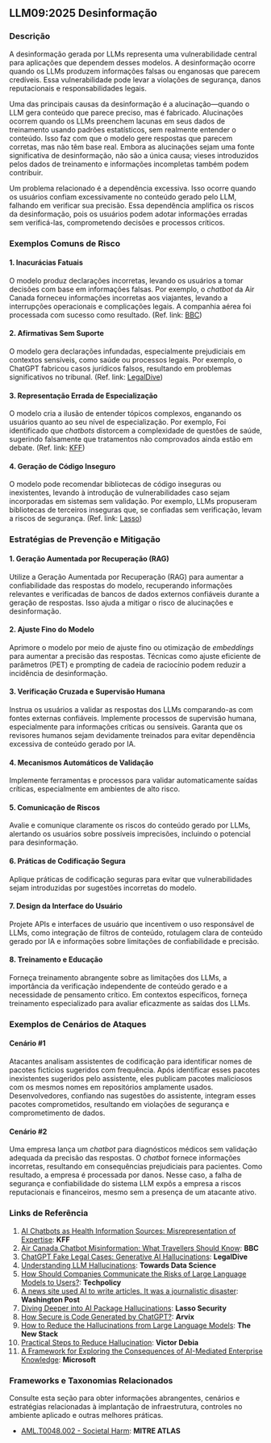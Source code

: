 ## LLM09:2025 Desinformação

### Descrição

A desinformação gerada por LLMs representa uma vulnerabilidade central para aplicações que dependem desses modelos. A desinformação ocorre quando os LLMs produzem informações falsas ou enganosas que parecem credíveis. Essa vulnerabilidade pode levar a violações de segurança, danos reputacionais e responsabilidades legais.

Uma das principais causas da desinformação é a alucinação—quando o LLM gera conteúdo que parece preciso, mas é fabricado. Alucinações ocorrem quando os LLMs preenchem lacunas em seus dados de treinamento usando padrões estatísticos, sem realmente entender o conteúdo. Isso faz com que o modelo gere respostas que parecem corretas, mas não têm base real. Embora as alucinações sejam uma fonte significativa de desinformação, não são a única causa; vieses introduzidos pelos dados de treinamento e informações incompletas também podem contribuir.

Um problema relacionado é a dependência excessiva. Isso ocorre quando os usuários confiam excessivamente no conteúdo gerado pelo LLM, falhando em verificar sua precisão. Essa dependência amplifica os riscos da desinformação, pois os usuários podem adotar informações erradas sem verificá-las, comprometendo decisões e processos críticos.

### Exemplos Comuns de Risco

#### 1. Inacurácias Fatuais
  O modelo produz declarações incorretas, levando os usuários a tomar decisões com base em informações falsas. Por exemplo, o *chatbot* da Air Canada forneceu informações incorretas aos viajantes, levando a interrupções operacionais e complicações legais. A companhia aérea foi processada com sucesso como resultado.
  (Ref. link: [BBC](https://www.bbc.com/travel/article/20240222-air-canada-chatbot-misinformation-what-travellers-should-know))

#### 2. Afirmativas Sem Suporte
  O modelo gera declarações infundadas, especialmente prejudiciais em contextos sensíveis, como saúde ou processos legais. Por exemplo, o ChatGPT fabricou casos jurídicos falsos, resultando em problemas significativos no tribunal.
  (Ref. link: [LegalDive](https://www.legaldive.com/news/chatgpt-fake-legal-cases-generative-ai-hallucinations/651557/))

#### 3. Representação Errada de Especialização
  O modelo cria a ilusão de entender tópicos complexos, enganando os usuários quanto ao seu nível de especialização. Por exemplo, Foi identificado que *chatbots* distorcem a complexidade de questões de saúde, sugerindo falsamente que tratamentos não comprovados ainda estão em debate.
  (Ref. link: [KFF](https://www.kff.org/health-misinformation-monitor/volume-05/))

#### 4. Geração de Código Inseguro
  O modelo pode recomendar bibliotecas de código inseguras ou inexistentes, levando à introdução de vulnerabilidades caso sejam incorporadas em sistemas sem validação. Por exemplo, LLMs propuseram bibliotecas de terceiros inseguras que, se confiadas sem verificação, levam a riscos de segurança.
  (Ref. link: [Lasso](https://www.lasso.security/blog/ai-package-hallucinations))

### Estratégias de Prevenção e Mitigação

#### 1. Geração Aumentada por Recuperação (RAG)
  Utilize a Geração Aumentada por Recuperação (RAG) para aumentar a confiabilidade das respostas do modelo, recuperando informações relevantes e verificadas de bancos de dados externos confiáveis durante a geração de respostas. Isso ajuda a mitigar o risco de alucinações e desinformação.

#### 2. Ajuste Fino do Modelo
  Aprimore o modelo por meio de ajuste fino ou otimização de *embeddings* para aumentar a precisão das respostas. Técnicas como ajuste eficiente de parâmetros (PET) e prompting de cadeia de raciocínio podem reduzir a incidência de desinformação.

#### 3. Verificação Cruzada e Supervisão Humana
  Instrua os usuários a validar as respostas dos LLMs comparando-as com fontes externas confiáveis. Implemente processos de supervisão humana, especialmente para informações críticas ou sensíveis. Garanta que os revisores humanos sejam devidamente treinados para evitar dependência excessiva de conteúdo gerado por IA.

#### 4. Mecanismos Automáticos de Validação
  Implemente ferramentas e processos para validar automaticamente saídas críticas, especialmente em ambientes de alto risco.

#### 5. Comunicação de Riscos
  Avalie e comunique claramente os riscos do conteúdo gerado por LLMs, alertando os usuários sobre possíveis imprecisões, incluindo o potencial para desinformação.

#### 6. Práticas de Codificação Segura
  Aplique práticas de codificação seguras para evitar que vulnerabilidades sejam introduzidas por sugestões incorretas do modelo.

#### 7. Design da Interface do Usuário
  Projete APIs e interfaces de usuário que incentivem o uso responsável de LLMs, como integração de filtros de conteúdo, rotulagem clara de conteúdo gerado por IA e informações sobre limitações de confiabilidade e precisão.

#### 8. Treinamento e Educação
  Forneça treinamento abrangente sobre as limitações dos LLMs, a importância da verificação independente de conteúdo gerado e a necessidade de pensamento crítico. Em contextos específicos, forneça treinamento especializado para avaliar eficazmente as saídas dos LLMs.

### Exemplos de Cenários de Ataques

#### Cenário #1
  Atacantes analisam assistentes de codificação para identificar nomes de pacotes fictícios sugeridos com frequência. Após identificar esses pacotes inexistentes sugeridos pelo assistente, eles publicam pacotes maliciosos com os mesmos nomes em repositórios amplamente usados. Desenvolvedores, confiando nas sugestões do assistente, integram esses pacotes comprometidos, resultando em violações de segurança e comprometimento de dados.

#### Cenário #2
  Uma empresa lança um *chatbot* para diagnósticos médicos sem validação adequada da precisão das respostas. O *chatbot* fornece informações incorretas, resultando em consequências prejudiciais para pacientes. Como resultado, a empresa é processada por danos. Nesse caso, a falha de segurança e confiabilidade do sistema LLM expôs a empresa a riscos reputacionais e financeiros, mesmo sem a presença de um atacante ativo.

### Links de Referência

1. [AI Chatbots as Health Information Sources: Misrepresentation of Expertise](https://www.kff.org/health-misinformation-monitor/volume-05/): **KFF**
2. [Air Canada Chatbot Misinformation: What Travellers Should Know](https://www.bbc.com/travel/article/20240222-air-canada-chatbot-misinformation-what-travellers-should-know): **BBC**
3. [ChatGPT Fake Legal Cases: Generative AI Hallucinations](https://www.legaldive.com/news/chatgpt-fake-legal-cases-generative-ai-hallucinations/651557/): **LegalDive**
4. [Understanding LLM Hallucinations](https://towardsdatascience.com/llm-hallucinations-ec831dcd7786): **Towards Data Science**
5. [How Should Companies Communicate the Risks of Large Language Models to Users?](https://techpolicy.press/how-should-companies-communicate-the-risks-of-large-language-models-to-users/): **Techpolicy**
6. [A news site used AI to write articles. It was a journalistic disaster](https://www.washingtonpost.com/media/2023/01/17/cnet-ai-articles-journalism-corrections/): **Washington Post**
7. [Diving Deeper into AI Package Hallucinations](https://www.lasso.security/blog/ai-package-hallucinations): **Lasso Security**
8. [How Secure is Code Generated by ChatGPT?](https://arxiv.org/abs/2304.09655): **Arvix**
9. [How to Reduce the Hallucinations from Large Language Models](https://thenewstack.io/how-to-reduce-the-hallucinations-from-large-language-models/): **The New Stack**
10. [Practical Steps to Reduce Hallucination](https://newsletter.victordibia.com/p/practical-steps-to-reduce-hallucination): **Victor Debia**
11. [A Framework for Exploring the Consequences of AI-Mediated Enterprise Knowledge](https://www.microsoft.com/en-us/research/publication/a-framework-for-exploring-the-consequences-of-ai-mediated-enterprise-knowledge-access-and-identifying-risks-to-workers/): **Microsoft**

### Frameworks e Taxonomias Relacionados

Consulte esta seção para obter informações abrangentes, cenários e estratégias relacionadas à implantação de infraestrutura, controles no ambiente aplicado e outras melhores práticas.

- [AML.T0048.002 - Societal Harm](https://atlas.mitre.org/techniques/AML.T0048): **MITRE ATLAS**

